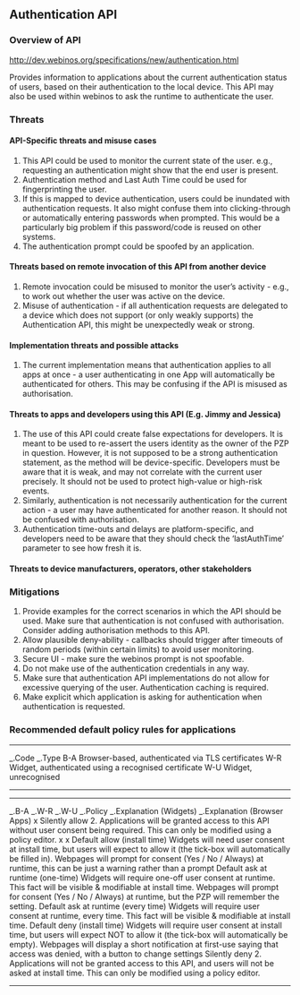 Authentication API
------------------

### Overview of API

http://dev.webinos.org/specifications/new/authentication.html

Provides information to applications about the current authentication status of users, based on their authentication to the local device. This API may also be used within webinos to ask the runtime to authenticate the user.

### Threats

#### API-Specific threats and misuse cases

1.  This API could be used to monitor the current state of the user. e.g., requesting an authentication might show that the end user is present.
2.  Authentication method and Last Auth Time could be used for fingerprinting the user.
3.  If this is mapped to device authentication, users could be inundated with authentication requests. It also might confuse them into clicking-through or automatically entering passwords when prompted. This would be a particularly big problem if this password/code is reused on other systems.
4.  The authentication prompt could be spoofed by an application.

#### Threats based on remote invocation of this API from another device

1.  Remote invocation could be misused to monitor the user’s activity - e.g., to work out whether the user was active on the device.
2.  Misuse of authentication - if all authentication requests are delegated to a device which does not support (or only weakly supports) the Authentication API, this might be unexpectedly weak or strong.

#### Implementation threats and possible attacks

1.  The current implementation means that authentication applies to all apps at once - a user authenticating in one App will automatically be authenticated for others. This may be confusing if the API is misused as authorisation.

#### Threats to apps and developers using this API (E.g. Jimmy and Jessica)

1.  The use of this API could create false expectations for developers. It is meant to be used to re-assert the users identity as the owner of the PZP in question. However, it is not supposed to be a strong authentication statement, as the method will be device-specific. Developers must be aware that it is weak, and may not correlate with the current user precisely. It should not be used to protect high-value or high-risk events.
2.  Similarly, authentication is not necessarily authentication for the current action - a user may have authenticated for another reason. It should not be confused with authorisation.
3.  Authentication time-outs and delays are platform-specific, and developers need to be aware that they should check the ‘lastAuthTime’ parameter to see how fresh it is.

#### Threats to device manufacturers, operators, other stakeholders

### Mitigations

1.  Provide examples for the correct scenarios in which the API should be used. Make sure that authentication is not confused with authorisation. Consider adding authorisation methods to this API.
2.  Allow plausible deny-ability - callbacks should trigger after timeouts of random periods (within certain limits) to avoid user monitoring.
3.  Secure UI - make sure the webinos prompt is not spoofable.
4.  Do not make use of the authentication credentials in any way.
5.  Make sure that authentication API implementations do not allow for excessive querying of the user. Authentication caching is required.
6.  Make explicit which application is asking for authentication when authentication is requested.

### Recommended default policy rules for applications

  ------------- ------------------------------------------------------
  _.Code   _.Type
  B-A           Browser-based, authenticated via TLS certificates
  W-R           Widget, authenticated using a recognised certificate
  W-U           Widget, unrecognised
  ------------- ------------------------------------------------------

  ------------ ------------ ------------ ----------------------------------- -------------------------------------------------------------------------------------------------------------------------------------------------------- ------------------------------------------------------------------------------------------------------------------------- -- -- --- -- ------------------------------------- ------------------------------------------------------------------------------------------------------------------------------------------- -----------------------------------------------------------------
  _.B-A   _.W-R   _.W-U   _.Policy                       _.Explanation (Widgets)                                                                                                                             _.Explanation (Browser Apps)                                                                                               x      Silently allow                        2. Applications will be granted access to this API without user consent being required. This can only be modified using a policy editor.
  x                         x            Default allow (install time)        Widgets will need user consent at install time, but users will expect to allow it (the tick-box will automatically be filled in).                        Webpages will prompt for consent (Yes / No / Always) at runtime, this can be just a warning rather than a prompt
                                         Default ask at runtime (one-time)   Widgets will require one-off user consent at runtime. This fact will be visible & modifiable at install time.                                            Webpages will prompt for consent (Yes / No / Always) at runtime, but the PZP will remember the setting.                                Default ask at runtime (every time)   Widgets will require user consent at runtime, every time. This fact will be visible & modifiable at install time.
                                         Default deny (install time)         Widgets will require user consent at install time, but users will expect NOT to allow it (the tick-box will automatically be empty).                     Webpages will display a short notification at first-use saying that access was denied, with a button to change settings
                                         Silently deny                       2. Applications will not be granted access to this API, and users will not be asked at install time. This can only be modified using a policy editor.
  ------------ ------------ ------------ ----------------------------------- -------------------------------------------------------------------------------------------------------------------------------------------------------- ------------------------------------------------------------------------------------------------------------------------- -- -- --- -- ------------------------------------- ------------------------------------------------------------------------------------------------------------------------------------------- -----------------------------------------------------------------


